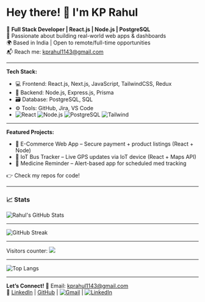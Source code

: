 # Hey there! 👋 I'm KP Rahul

🎯 **Full Stack Developer | React.js | Node.js | PostgreSQL**  
🚀 Passionate about building real-world web apps & dashboards  
🌍 Based in India | Open to remote/full-time opportunities  
📬 Reach me: [kprahul1143@gmail.com](mailto:kprahul1143@gmail.com)

---

**Tech Stack:**

- 💻 Frontend: React.js, Next.js, JavaScript, TailwindCSS, Redux
- 🔧 Backend: Node.js, Express.js, Prisma
- 🗃️ Database: PostgreSQL, SQL
- ⚙️ Tools: GitHub, Jira, VS Code
- ![React](https://img.shields.io/badge/-React-61DAFB?logo=react&logoColor=white&style=flat)
![Node.js](https://img.shields.io/badge/-Node.js-339933?logo=node.js&logoColor=white&style=flat)
![PostgreSQL](https://img.shields.io/badge/-PostgreSQL-336791?logo=postgresql&logoColor=white&style=flat)
![Tailwind](https://img.shields.io/badge/-TailwindCSS-38B2AC?logo=tailwind-css&logoColor=white&style=flat)

---

**Featured Projects:**

- 🚀 E-Commerce Web App – Secure payment + product listings (React + Node)
- 🚌 IoT Bus Tracker – Live GPS updates via IoT device (React + Maps API)
- 💊 Medicine Reminder – Alert-based app for scheduled med tracking


👉 Check my repos for code!

---

### 📈 Stats
![Rahul's GitHub Stats](https://github-readme-stats.vercel.app/api?username=KPRAHUL1&show_icons=true&theme=radical)

---
![GitHub Streak](https://streak-stats.demolab.com?user=KPRAHUL1&theme=radical)

---

Visitors counter:
![](https://komarev.com/ghpvc/?username=KPRAHUL1&color=green)

---

![Top Langs](https://github-readme-stats.vercel.app/api/top-langs/?username=KPRAHUL1&layout=compact&theme=radical)

---

**Let’s Connect!**
📧 Email: kprahul1143@gmail.com  
🔗 [LinkedIn](https://linkedin.com/in/rahulk07) | [GitHub](https://github.com/KPRAHUL1) | 
[![Gmail](https://img.shields.io/badge/Gmail-kprahul1143@gmail.com-red?style=flat&logo=gmail)](mailto:kprahul1143@gmail.com) | 
[![LinkedIn](https://img.shields.io/badge/LinkedIn-blue?logo=linkedin&style=flat)](https://linkedin.com/in/rahulk07)



<!--
**KPRAHUL1/KPRAHUL1** is a ✨ _special_ ✨ repository because its `README.md` (this file) appears on your GitHub profile.

Here are some ideas to get you started:

- 🔭 I’m currently working on ...
- 🌱 I’m currently learning ...
- 👯 I’m looking to collaborate on ...
- 🤔 I’m looking for help with ...
- 💬 Ask me about ...
- 📫 How to reach me: ...
- 😄 Pronouns: ...
- ⚡ Fun fact: ...
-->
